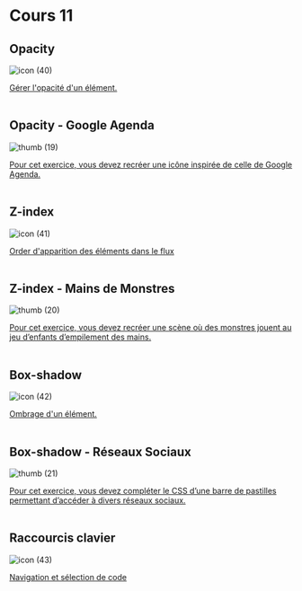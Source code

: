 # Cours 11

## Opacity

![icon (40)](https://github.com/user-attachments/assets/2e835b53-6749-47a5-a53d-1f8764217acf)


[Gérer l'opacité d'un élément.](./css/opacity.md)
<br>
<br>


## Opacity - Google Agenda

![thumb (19)](https://github.com/user-attachments/assets/596b7b57-a84e-4664-b9cb-cdebbd976308)

[Pour cet exercice, vous devez recréer une icône inspirée de celle de Google Agenda.](./exercices/google-agenda.md)
<br>
<br>


## Z-index

![icon (41)](https://github.com/user-attachments/assets/3819807f-87a4-49a0-899b-0dd8e707c01e)

[Order d'apparition des éléments dans le flux](./css/z-index.md)
<br>
<br>


## Z-index - Mains de Monstres


![thumb (20)](https://github.com/user-attachments/assets/03ccfc8f-92b4-4eab-a3d7-67e758a07fbf)


[Pour cet exercice, vous devez recréer une scène où des monstres jouent au jeu d’enfants d’empilement des mains.](./exercices/mains-de-monstres.md)
<br>
<br>


## Box-shadow

![icon (42)](https://github.com/user-attachments/assets/f4d51588-2fbc-4856-be74-0071ab7ab0bc)


[Ombrage d'un élément.](./css/box-shadow.md)
<br>
<br>

## Box-shadow - Réseaux Sociaux

![thumb (21)](https://github.com/user-attachments/assets/8ee62c0e-7f48-4223-8e62-1e62cad413ba)

[Pour cet exercice, vous devez compléter le CSS d’une barre de pastilles permettant d’accéder à divers réseaux sociaux.](./exercices/reseaux-sociaux.md)
<br>
<br>


## Raccourcis clavier

![icon (43)](https://github.com/user-attachments/assets/c4558f45-d4c5-406e-be38-a6a5702aeb58)

[Navigation et sélection de code](./autres/raccourcis-clavier.md)
<br>
<br>


